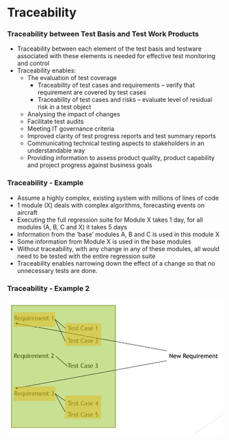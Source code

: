 # Traceability
### Traceability between Test Basis and Test Work Products
* Traceability between each element of the test basis and testware associated with these elements is needed for effective test monitoring and control
* Traceability enables:
  * The evaluation of test coverage
    * Traceability of test cases and requirements – verify that requirement are covered by test cases
    * Traceability of test cases and risks – evaluate level of residual risk in a test object
  * Analysing the impact of changes
  * Facilitate test audits
  * Meeting IT governance criteria
  * Improved clarity of test progress reports and test summary reports
  * Communicating technical testing aspects to stakeholders in an understandable way
  * Providing information to assess product quality, product capability and project progress against business goals

### Traceability - Example
* Assume a highly complex, existing system with millions of lines of code
* 1 module (X) deals with complex algorithms, forecasting events on aircraft
* Executing the full regression suite for Module X takes 1 day, for all modules (A, B, C and X) it takes 5 days
* Information from the ‘base’ modules A, B and C is used in this module X
* Some information from Module X is used in the base modules
* Without traceability, with any change in any of these modules, all would need to be tested with the entire regression suite
* Traceability enables narrowing down the effect of a change so that no unnecessary tests are done.

### Traceability - Example 2 
![image9.png](assets/image9.png)